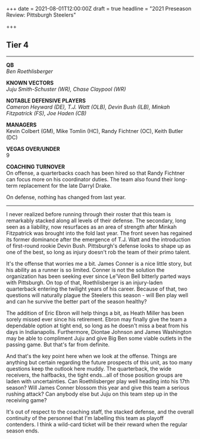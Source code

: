 +++
date = 2021-08-01T12:00:00Z
draft = true
headline = "2021 Preseason Review: Pittsburgh Steelers"

+++
## Tier 4

***

**QB**  
_Ben Roethlisberger_

**KNOWN VECTORS**  
_Juju Smith-Schuster (WR), Chase Claypool (WR)_

**NOTABLE DEFENSIVE PLAYERS**  
_Cameron Heyward (DE), T.J. Watt (OLB), Devin Bush (ILB), Minkah Fitzpatrick (FS), Joe Haden (CB)_

**MANAGERS**  
Kevin Colbert (GM), Mike Tomlin (HC), Randy Fichtner (OC), Keith Butler (DC)

**VEGAS OVER/UNDER**  
9

**COACHING TURNOVER**  
On offense, a quarterbacks coach has been hired so that Randy Fichtner can focus more on his coordinator duties. The team also found their long-term replacement for the late Darryl Drake.

On defense, nothing has changed from last year.

***

I never realized before running through their roster that this team is remarkably stacked along all levels of their defense.  The secondary, long seen as a liability, now resurfaces as an area of strength after Minkah Fitzpatrick was brought into the fold last year. The front seven has regained its former dominance after the emergence of T.J. Watt and the introduction of first-round rookie Devin Bush. Pittsburgh's defense looks to shape up as one of the best, so long as injury doesn't rob the team of their primo talent.

It's the offense that worries me a bit. James Conner is a nice little story, but his ability as a runner is so limited. Conner is not the solution the organization has been seeking ever since Le'Veon Bell bitterly parted ways with Pittsburgh. On top of that, Roethlisberger is an injury-laden quarterback entering the twilight years of his career. Because of that, two questions will naturally plague the Steelers this season - will Ben play well and can he survive the better part of the season healthy?

The addition of Eric Ebron will help things a bit, as Heath Miller has been sorely missed ever since his retirement. Ebron may finally give the team a dependable option at tight end, so long as he doesn't miss a beat from his days in Indianapolis. Furthermore, Diontae Johnson and James Washington may be able to compliment Juju and give Big Ben some viable outlets in the passing game. But that's far from definite.

And that's the key point here when we look at the offense. Things are anything but certain regarding the future prospects of this unit, as too many questions keep the outlook here muddy. The quarterback, the wide receivers, the halfbacks, the tight ends...all of those position groups are laden with uncertainties. Can Roethlisberger play well heading into his 17th season? Will James Conner blossom this year and give this team a serious rushing attack? Can anybody else but Juju on this team step up in the receiving game?

It's out of respect to the coaching staff, the stacked defense, and the overall continuity of the personnel that I'm labelling this team as playoff contenders. I think a wild-card ticket will be their reward when the regular season ends.